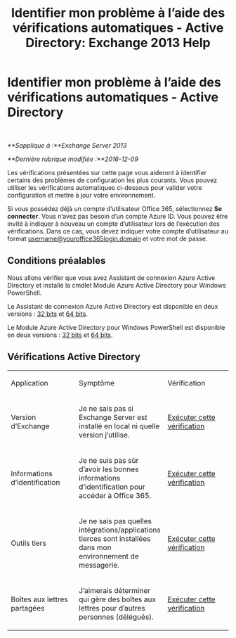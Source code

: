 ﻿---
title: 'Identifier mon problème à l’aide des vérifications automatiques - Active Directory: Exchange 2013 Help'
TOCTitle: Identifier mon problème à l’aide des vérifications automatiques - Active Directory
ms:assetid: af08e7a1-775a-4e56-a6fe-4ffc10460514
ms:mtpsurl: https://technet.microsoft.com/fr-fr/library/Dn793979(v=EXCHG.150)
ms:contentKeyID: 62632400
ms.date: 05/23/2018
mtps_version: v=EXCHG.150
ms.translationtype: MT
---

# Identifier mon problème à l’aide des vérifications automatiques - Active Directory

 

_**Sapplique à :**Exchange Server 2013_

_**Dernière rubrique modifiée :**2016-12-09_

Les vérifications présentées sur cette page vous aideront à identifier certains des problèmes de configuration les plus courants. Vous pouvez utiliser les vérifications automatiques ci-dessous pour valider votre configuration et mettre à jour votre environnement.

Si vous possédez déjà un compte d’utilisateur Office 365, sélectionnez **Se connecter**. Vous n’avez pas besoin d’un compte Azure ID. Vous pouvez être invité à indiquer à nouveau un compte d’utilisateur lors de l’exécution des vérifications. Dans ce cas, vous devez indiquer votre compte d’utilisateur au format username@youroffice365login.domain et votre mot de passe.

## Conditions préalables

Nous allons vérifier que vous avez Assistant de connexion Azure Active Directory et installé la cmdlet Module Azure Active Directory pour Windows PowerShell.

Le Assistant de connexion Azure Active Directory est disponible en deux versions : [32 bits](https://go.microsoft.com/fwlink/?linkid=286261) et [64 bits](https://go.microsoft.com/fwlink/?linkid=286262).

Le Module Azure Active Directory pour Windows PowerShell est disponible en deux versions : [32 bits](https://go.microsoft.com/fwlink/?linkid=286258) et [64 bits](https://go.microsoft.com/fwlink/?linkid=286259).

## Vérifications Active Directory


<table>
<colgroup>
<col style="width: 33%" />
<col style="width: 33%" />
<col style="width: 33%" />
</colgroup>
<tbody>
<tr class="odd">
<td><p>Application</p></td>
<td><p>Symptôme</p></td>
<td><p>Vérification</p></td>
</tr>
<tr class="even">
<td><p>Version d’Exchange</p></td>
<td><p>Je ne sais pas si Exchange Server est installé en local ni quelle version j’utilise.</p></td>
<td><p><a href="https://go.microsoft.com/?linkid=9834879">Exécuter cette vérification</a></p></td>
</tr>
<tr class="odd">
<td><p>Informations d’identification</p></td>
<td><p>Je ne suis pas sûr d’avoir les bonnes informations d’identification pour accéder à Office 365.</p></td>
<td><p><a href="https://go.microsoft.com/?linkid=9834880">Exécuter cette vérification</a></p></td>
</tr>
<tr class="even">
<td><p>Outils tiers</p></td>
<td><p>Je ne sais pas quelles intégrations/applications tierces sont installées dans mon environnement de messagerie.</p></td>
<td><p><a href="https://go.microsoft.com/?linkid=9834907">Exécuter cette vérification</a></p></td>
</tr>
<tr class="odd">
<td><p>Boîtes aux lettres partagées</p></td>
<td><p>J’aimerais déterminer qui gère des boîtes aux lettres pour d’autres personnes (délégués).</p></td>
<td><p><a href="https://go.microsoft.com/?linkid=9834917">Exécuter cette vérification</a></p></td>
</tr>
</tbody>
</table>

